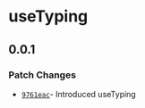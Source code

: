 # useTyping

## 0.0.1

### Patch Changes

- [`9761eac`](https://github.com/changeelog/react-hooks/commit/9761eac308204b002637e6595b6423242883c939)- Introduced useTyping
